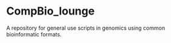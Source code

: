 # CompBio_lounge
A repository for general use scripts in genomics using common bioinformatic formats.
